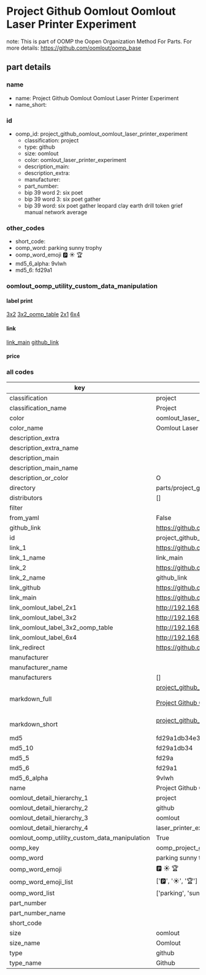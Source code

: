 # Project Github Oomlout Oomlout Laser Printer Experiment  

note: This is part of OOMP the Oopen Organization Method For Parts. For more details: https://github.com/oomlout/oomp_base

##  part details





### name
* name: Project Github Oomlout Oomlout Laser Printer Experiment
* name_short: 
### id
* oomp_id: project_github_oomlout_oomlout_laser_printer_experiment
  * classification: project
  * type: github
  * size: oomlout
  * color: oomlout_laser_printer_experiment
  * description_main: 
  * description_extra: 
  * manufacturer: 
  * part_number: 
  * bip 39 word 2: six poet
  * bip 39 word 3: six poet gather
  * bip 39 word: six poet gather leopard clay earth drill token grief manual network average

### other_codes
* short_code: 
* oomp_word: parking sunny trophy
* oomp_word_emoji :parking: :sunny: :trophy:
* md5_6_alpha: 9vlwh
* md5_6: fd29a1






### oomlout_oomp_utility_custom_data_manipulation
#### label print
[3x2](http://192.168.1.245:1112/?label=oomp%209vlwh)
[3x2_oomp_table](http://192.168.1.107:1112/?label=oomp%209vlwh)
[2x1](http://192.168.1.242:1112/?label=oomp%209vlwh)
[6x4](http://192.168.1.55:1112/?label=oomp%209vlwh)    

#### link

[link_main](https://github.com/oomlout/oomlout_oomp_current_version_messy/tree/main/parts/project_github_oomlout_oomlout_laser_printer_experiment) [github_link](https://github.com/oomlout/oomlout_oomp_part_src/tree/main/parts/project_github_oomlout_oomlout_laser_printer_experiment)                             

#### price







### all codes 
| key | value |  
| --- | --- |  
| classification | project |  
| classification_name | Project |  
| color | oomlout_laser_printer_experiment |  
| color_name | Oomlout Laser Printer Experiment |  
| description_extra |  |  
| description_extra_name |  |  
| description_main |  |  
| description_main_name |  |  
| description_or_color | O  |  
| directory | parts/project_github_oomlout_oomlout_laser_printer_experiment |  
| distributors | [] |  
| filter |  |  
| from_yaml | False |  
| github_link | https://github.com/oomlout/oomlout_oomp_part_src/tree/main/parts/project_github_oomlout_oomlout_laser_printer_experiment |  
| id | project_github_oomlout_oomlout_laser_printer_experiment |  
| link_1 | https://github.com/oomlout/oomlout_oomp_current_version_messy/tree/main/parts/project_github_oomlout_oomlout_laser_printer_experiment |  
| link_1_name | link_main |  
| link_2 | https://github.com/oomlout/oomlout_oomp_part_src/tree/main/parts/project_github_oomlout_oomlout_laser_printer_experiment |  
| link_2_name | github_link |  
| link_github | https://github.com/oomlout/oomlout_laser_printer_experiment |  
| link_main | https://github.com/oomlout/oomlout_oomp_current_version_messy/tree/main/parts/project_github_oomlout_oomlout_laser_printer_experiment |  
| link_oomlout_label_2x1 | http://192.168.1.242:1112/?label=oomp%209vlwh |  
| link_oomlout_label_3x2 | http://192.168.1.245:1112/?label=oomp%209vlwh |  
| link_oomlout_label_3x2_oomp_table | http://192.168.1.107:1112/?label=oomp%209vlwh |  
| link_oomlout_label_6x4 | http://192.168.1.55:1112/?label=oomp%209vlwh |  
| link_redirect | https://github.com/oomlout/oomlout_laser_printer_experiment |  
| manufacturer |  |  
| manufacturer_name |  |  
| manufacturers | [] |  
| markdown_full | [project_github_oomlout_oomlout_laser_printer_experiment](https://github.com/oomlout/oomlout_oomp_current_version_messy/tree/main/parts/project_github_oomlout_oomlout_laser_printer_experiment)<br>[](https://github.com/oomlout/oomlout_oomp_current_version_messy/tree/main/parts/project_github_oomlout_oomlout_laser_printer_experiment)<br>[Project Github Oomlout Oomlout Laser Printer Experiment](https://github.com/oomlout/oomlout_oomp_current_version_messy/tree/main/parts/project_github_oomlout_oomlout_laser_printer_experiment)<br><br> |  
| markdown_short | [project_github_oomlout_oomlout_laser_printer_experiment](https://github.com/oomlout/oomlout_oomp_current_version_messy/tree/main/parts/project_github_oomlout_oomlout_laser_printer_experiment)<br><br> |  
| md5 | fd29a1db34e3e85d15951804c0e9ce4e |  
| md5_10 | fd29a1db34 |  
| md5_5 | fd29a |  
| md5_6 | fd29a1 |  
| md5_6_alpha | 9vlwh |  
| name | Project Github Oomlout Oomlout Laser Printer Experiment |  
| oomlout_detail_hierarchy_1 | project |  
| oomlout_detail_hierarchy_2 | github |  
| oomlout_detail_hierarchy_3 | oomlout |  
| oomlout_detail_hierarchy_4 | laser_printer_experiment |  
| oomlout_oomp_utility_custom_data_manipulation | True |  
| oomp_key | oomp_project_github_oomlout_oomlout_laser_printer_experiment |  
| oomp_word | parking sunny trophy |  
| oomp_word_emoji | :parking: :sunny: :trophy: |  
| oomp_word_emoji_list | [':parking:', ':sunny:', ':trophy:'] |  
| oomp_word_list | ['parking', 'sunny', 'trophy'] |  
| part_number |  |  
| part_number_name |  |  
| short_code |  |  
| size | oomlout |  
| size_name | Oomlout |  
| type | github |  
| type_name | Github |  
